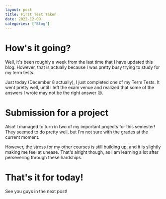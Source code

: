 ```yaml
---
layout: post
title: First Test Taken
date: 2022-12-09
categories: ["Blog"]
---
```


# How's it going?

Well, it's been roughly a week from the last time that I have updated this blog. However, that is actually because I was pretty busy trying to study for my term tests. 

Just today (December 8 actually), I just completed one of my Term Tests. It went pretty well, until I left the exam venue and realized that some of the answers I wrote may not be the right answer 😔.

# Submission for a project

Also! I managed to turn in two of my important projects for this semester! They seemed to do pretty well, but I'm not sure with the grades at the current moment. 

However, the stress for my other courses is still building up, and it is slightly making me feel at unease. That's alright though, as I am learning a lot after persevering through these hardships. 

# That's it for today!

See you guys in the next post! 